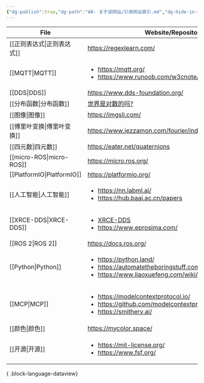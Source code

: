 ```yaml
---
{"dg-publish":true,"dg-path":"A0- 关于该网站/引用网站索引.md","dg-hide-in-graph":true,"permalink":"/A0- 关于该网站/引用网站索引/","hideInGraph":true,"dgPassFrontmatter":true,"noteIcon":"","created":"2025-05-01T02:12:34.920+08:00","updated":"2025-05-03T10:45:22.254+08:00"}
---
```



| File                          | Website/Repository                                                                                                                               |
| ----------------------------- | ------------------------------------------------------------------------------------------------------------------------------------------------ |
| [[正则表达式\|正则表达式]]           | https://regexlearn.com/                                                                                                                          |
| [[MQTT\|MQTT]]             | <ul><li>https://mqtt.org/</li><li>https://www.runoob.com/w3cnote/mqtt-intro.html</li></ul>                                                       |
| [[DDS\|DDS]]               | https://www.dds-foundation.org/                                                                                                                  |
| [[分布函数\|分布函数]]             | [世界是对数的吗?](https://www.bilibili.com/video/BV15kj4z4Eju/)                                                                                         |
| [[图像\|图像]]                 | https://imgsli.com/                                                                                                                              |
| [[傅里叶变换\|傅里叶变换]]           | https://www.jezzamon.com/fourier/index.html                                                                                                      |
| [[四元数\|四元数]]               | https://eater.net/quaternions                                                                                                                    |
| [[micro-ROS\|micro-ROS]]   | https://micro.ros.org/                                                                                                                           |
| [[PlatformIO\|PlatformIO]] | https://platformio.org/                                                                                                                          |
| [[人工智能\|人工智能]]             | <ul><li>https://nn.labml.ai/</li><li>https://hub.baai.ac.cn/papers</li></ul>                                                                     |
| [[XRCE-DDS\|XRCE-DDS]]     | <ul><li>[XRCE-DDS](https://micro-xrce-dds.docs.eprosima.com/en/latest/index.html)</li><li>https://www.eprosima.com/</li></ul>                    |
| [[ROS 2\|ROS 2]]           | https://docs.ros.org/                                                                                                                            |
| [[Python\|Python]]         | <ul><li>https://python.land/</li><li>https://automatetheboringstuff.com/#toc</li><li>https://www.liaoxuefeng.com/wiki/1016959663602400</li></ul> |
| [[MCP\|MCP]]               | <ul><li>https://modelcontextprotocol.io/</li><li>https://github.com/modelcontextprotocol/servers</li><li>https://smithery.ai/</li></ul>          |
| [[颜色\|颜色]]                 | https://mycolor.space/                                                                                                                           |
| [[开源\|开源]]                 | <ul><li>https://mit-license.org/</li><li>https://www.fsf.org/</li></ul>                                                                          |

{ .block-language-dataview}


